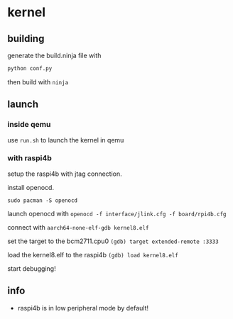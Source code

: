 # kernel

## building

generate the build.ninja file with
```bash
python conf.py
```

then build with `ninja`

## launch

### inside qemu
use `run.sh` to launch the kernel in qemu

### with raspi4b
setup the raspi4b with jtag connection.

install openocd.

`sudo pacman -S openocd`

launch openocd with `openocd -f interface/jlink.cfg -f board/rpi4b.cfg`

connect with `aarch64-none-elf-gdb kernel8.elf`

set the target to the bcm2711.cpu0 `(gdb) target extended-remote :3333`

load the kernel8.elf to the raspi4b `(gdb) load kernel8.elf`

start debugging!

## info

- raspi4b is in low peripheral mode by default!
